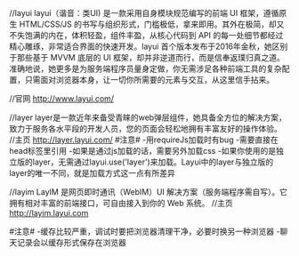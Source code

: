  //layui
 layui（谐音：类UI) 是一款采用自身模块规范编写的前端 UI 框架，遵循原生 HTML/CSS/JS 的书写与组织形式，门槛极低，拿来即用。其外在极简，却又不失饱满的内在，体积轻盈，组件丰盈，从核心代码到 API 的每一处细节都经过精心雕琢，非常适合界面的快速开发。layui 首个版本发布于2016年金秋，她区别于那些基于 MVVM 底层的 UI 框架，却并非逆道而行，而是信奉返璞归真之道。准确地说，她更多是为服务端程序员量身定做，你无需涉足各种前端工具的复杂配置，只需面对浏览器本身，让一切你所需要的元素与交互，从这里信手拈来。
 
 //官网
 http://www.layui.com/

//layer
layer是一款近年来备受青睐的web弹层组件，她具备全方位的解决方案，致力于服务各水平段的开发人员，您的页面会轻松地拥有丰富友好的操作体验。
//主页
http://layer.layui.com/
 #注意#
 -用requireJs加载时有bug
 -需要直接在head标签里引用
 -如果是通过js加载的话，需要另外加载css
 -如果你使用的是独立版的layer，无需通过layui.use('layer')来加载。Layui中的layer与独立版的layer的唯一不同，就是加载方式这一点有所差异
 
 
 
 
  

 //layim
 LayIM 是网页即时通讯（WebIM）UI 解决方案（服务端程序需自写）。它拥有相对丰富的前端接口，可自由接入到你的 Web 系统。
 //主页
 http://layim.layui.com
 
 #注意#
 -缓存比较严重，调试时要把浏览器清理干净，必要时换另一种浏览器
 -聊天记录会以缓存形式保存在浏览器

 
 
 
 
 
 